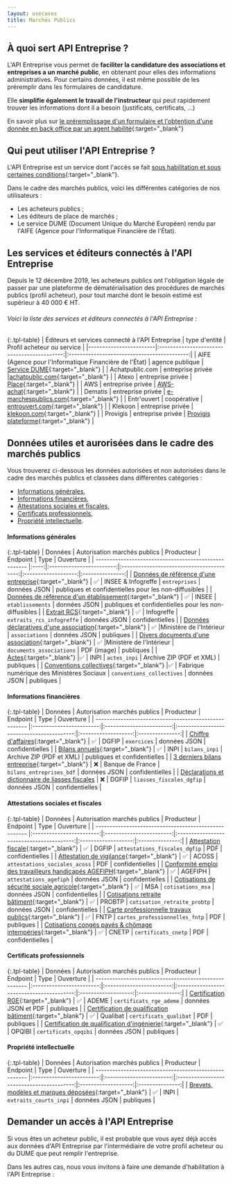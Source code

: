 ```yaml
---
layout: usecases
title: Marchés Publics
---
```


## À quoi sert API Entreprise ?

L'API Entreprise vous permet de **faciliter la candidature des associations et entreprises a un marché public**, en obtenant pour elles des informations administratives.
Pour certains données, il est même possible de les préremplir dans les formulaires de candidature.

Elle **simplifie également le travail de l'instructeur** qui peut rapidement trouver les informations dont il a besoin (justificats, certificats, ...)

En savoir plus sur [le préremplissage d'un formulaire et l'obtention d'une donnée en back office par un agent habilité](https://entreprise.api.gouv.fr/doc/#cas-usage){:target="_blank"}

## Qui peut utiliser l'API Entreprise ?

L'API Entreprise est un service dont l'accès se fait [sous habilitation et sous certaines conditions](https://entreprise.api.gouv.fr/doc/#acces){:target="_blank"}.

Dans le cadre des marchés publics, voici les différentes catégories de nos utilisateurs : 
- Les acheteurs publics ; 
- Les éditeurs de place de marchés ; 
- Le service DUME (Document Unique du Marché Européen) rendu par l'AIFE (Agence pour l'Informatique Financière de l'État).

## Les services et éditeurs connectés à l'API Entreprise

Depuis le 12 décembre 2019, les acheteurs publics ont l'obligation légale de passer par une plateforme de dématérialisation des procédures de marchés publics (profil acheteur), pour tout marché dont le besoin estimé est supérieur à 40 000 € HT.

###### Voici la liste des services et éditeurs connectés à l'API Entreprise : 

{:.tpl-table}
| Éditeurs et services connecté à l'API Entreprise        |     type d'entité  |    Profil acheteur ou service        |
|------------------------|:-------------------------------------------:|:-------------------------------------------:|
|    AIFE <br>(Agence pour l'Informatique Financière de l'État)       |  agence publique | [Service DUME](https://dume.chorus-pro.gouv.fr/#/){:target="_blank"} |
|      Achatpublic.com     | entreprise privée |[achatpublic.com](https://www.achatpublic.com/){:target="_blank"}  |
|    Atexo                 | entreprise privée | [Place](https://www.marches-publics.gouv.fr/){:target="_blank"}     |
|    AWS                   |    entreprise privée |    [AWS-achat](https://www.marches-publics.info){:target="_blank"}                                      |
|    Dematis               |     entreprise privée |       [e-marchespublics.com](https://www.e-marchespublics.com/){:target="_blank"}                                |
|    Entr'ouvert               |     coopérative |       [entrouvert.com](https://www.entrouvert.com){:target="_blank"}                                |
|    Klekoon          | entreprise privée |     [klekoon.com](https://www.klekoon.com/){:target="_blank"}                                        |
|    Provigis              |    entreprise privée |     [Provigis plateforme](https://www.provigis.com/connexion-plateforme-donneur-dordres/){:target="_blank"}                                     |

## Données utiles et aurorisées dans le cadre des marchés publics

Vous trouverez ci-dessous les données autorisées et non autorisées dans le cadre des marchés publics et classées dans différentes catégories :
- [Informations générales](#infos_generales),
- [Informations financières](#infos_financieres),
- [Attestations sociales et fiscales](#attestations_sociales_fiscales),
- [Certificats professionnels](#certificats_pro),
- [Propriété intellectuelle](#propriete_intellectuelle).


#### Informations générales <a id="infos_generales"></a>

{:.tpl-table}
| Données   | Autorisation marchés publics   |        Producteur        |                 Endpoint                  |        Type         |    Ouverture    |
| ----------------------------------------------------- |:----:|:------------------------:|:-----------------------------------------:|:-------------------:|:---------------:|
| [Données de référence d'une entreprise](https://entreprise.api.gouv.fr/catalogue/#entreprises){:target="_blank"}                  | ✅ |  INSEE & Infogreffe    |            `entreprises`            |    données JSON     |    publiques et confidentielles pour les non-diffusibles    |
| [Données de référence d'un établissement](https://entreprise.api.gouv.fr/catalogue/#etablissements){:target="_blank"}                | ✅ |         INSEE           |          `etablissements`           |    données JSON     |    publiques et confidentielles pour les non-diffusibles    |
| [Extrait  RCS](https://entreprise.api.gouv.fr/catalogue/#extraits_rcs_infogreffe){:target="_blank"}                                           |     ✅ |   Infogreffe        |         `extraits_rcs_infogreffe`         |    données JSON     |    confidentielles    |
| [Données déclaratives d'une association](https://entreprise.api.gouv.fr/catalogue/#associations){:target="_blank"}                 | ✅ |Ministère de l'Intérieur |              `associations`               |    données JSON     |    publiques    |
| [Divers documents d'une association](https://entreprise.api.gouv.fr/catalogue/#documents_associations){:target="_blank"}                     | ✅ |Ministère de l'Intérieur |         `documents_associations`          |     PDF (image)     |    publiques    |
| [Actes](https://entreprise.api.gouv.fr/catalogue/#actes_inpi){:target="_blank"}                     |✅ | INPI |         `actes_inpi`          |     Archive ZIP (PDF et XML)     |    publiques    |
| [Conventions collectives](https://entreprise.api.gouv.fr/catalogue/#conventions_collectives){:target="_blank"}                     |✅ | Fabrique numérique des Ministères Sociaux |         `conventions_collectives`          |     données JSON     |    publiques    |

#### Informations financières <a id="infos_financieres"></a>

{:.tpl-table}
| Données                                              | Autorisation marchés publics   |        Producteur        |                 Endpoint                  |        Type         |    Ouverture    |
| ----------------------------------------------------- |:------------------------:|:------------------------:|:-----------------------------------------:|:-------------------:|:---------------:|
| [Chiffre d'affaires](https://entreprise.api.gouv.fr/catalogue/#exercices){:target="_blank"}                                     |     ✅ |     DGFIP           |                `exercices`                |    données JSON     | confidentielles |
| [Bilans annuels](https://entreprise.api.gouv.fr/catalogue/#bilans_inpi){:target="_blank"}                                     |     ✅ |  INPI     |         `bilans_inpi`          |    Archive ZIP (PDF et XML)     | publiques et confidentielles |
| [3 derniers bilans entreprise](https://entreprise.api.gouv.fr/catalogue/#bilans_entreprises_bdf){:target="_blank"}                                     |     ❌ |  Banque de France     |         `bilans_entreprises_bdf`          |    données JSON     | confidentielles |
| [Déclarations et dictionnaire de liasses fiscales](https://entreprise.api.gouv.fr/catalogue/#liasses_fiscales_dgfip)      |        ❌ |    DGFIP           |         `liasses_fiscales_dgfip`          |    données JSON     | confidentielles |

#### Attestations sociales et fiscales <a id="attestations_sociales_fiscales"></a>

{:.tpl-table}
| Données              |  Autorisation marchés publics   |       Producteur        |                 Endpoint                  |        Type         |    Ouverture    |
| ----------------------------------------------------- |:------------------------:|:------------------------:|:-----------------------------------------:|:-------------------:|:---------------:|
| [Attestation fiscale](https://entreprise.api.gouv.fr/catalogue/#attestations_fiscales_dgfip){:target="_blank"}                                    |      ✅ |    DGFIP           |       `attestations_fiscales_dgfip`       |     PDF     | confidentielles |
| [Attestation de vigilance](https://entreprise.api.gouv.fr/catalogue/#attestations_sociales_acoss){:target="_blank"}                               |  ✅ |        ACOSS           |       `attestations_sociales_acoss`       |     PDF    | confidentielles |
| [Conformité emploi des travailleurs handicapés AGEFIPH](https://entreprise.api.gouv.fr/catalogue/#attestations_agefiph){:target="_blank"}  |   ✅ |      AGEFIPH          |          `attestations_agefiph`           |    données JSON     | confidentielles |
| [Cotisations de sécurité sociale agricole](https://entreprise.api.gouv.fr/catalogue/#cotisations_msa){:target="_blank"}                | ✅ |          MSA            |             `cotisations_msa`             |    données JSON     | confidentielles |
| [Cotisations retraite bâtiment](https://entreprise.api.gouv.fr/catalogue/#cotisation_retraite_probtp){:target="_blank"}                       |  ✅ |        PROBTP          | `cotisation_retraite_probtp` |    données JSON     |   confidentielles    |
| [Carte professionnelle travaux publics](https://entreprise.api.gouv.fr/catalogue/#cartes_professionnelles_fntp){:target="_blank"}         |       ✅ |   FNTP           |            `cartes_professionnelles_fntp`            |         PDF         |    publiques    |
| [Cotisations congés payés & chômage intempéries](https://entreprise.api.gouv.fr/catalogue/#certificats_cnetp){:target="_blank"}         |   ✅ |       CNETP           |            `certificats_cnetp`            |         PDF         |    confidentielles    |

#### Certificats professionnels <a id="certificats_pro"></a>

{:.tpl-table}
| Données      |  Autorisation marchés publics   |       Producteur        |                 Endpoint                  |        Type         |    Ouverture    |
| ----------------------------------------------------- |:------------------------:|:------------------------:|:-----------------------------------------:|:-------------------:|:---------------:|
| [Certification RGE](https://entreprise.api.gouv.fr/catalogue/#certificats_rge_ademe){:target="_blank"}                                      |    ✅ |      ADEME           |          `certificats_rge_ademe`          | données JSON et PDF |    publiques    |
| [Certification de qualification bâtiment](https://entreprise.api.gouv.fr/catalogue/#certificats_qualibat){:target="_blank"}                  |    ✅ |      Qualibat          |           `certificats_qualibat`            |    PDF     |    publiques    |
| [Certification de qualification d'ingénierie](https://entreprise.api.gouv.fr/catalogue/#certificats_opqibi){:target="_blank"}                  |   ✅ |       OPQIBI          |           `certificats_opqibi`            |    données JSON     |    publiques    |


#### Propriété intellectuelle <a id="propriete_intellectuelle"></a>

{:.tpl-table}
| Données          |    Autorisation marchés publics   |     Producteur        |                 Endpoint                  |        Type         |    Ouverture    |
| ----------------------------------------------------- |:------------------------:|:------------------------:|:-----------------------------------------:|:-------------------:|:---------------:|
| [Brevets, modèles et marques déposées](https://entreprise.api.gouv.fr/catalogue/#extraits_courts_inpi){:target="_blank"}                   | ✅ |          INPI           |          `extraits_courts_inpi`           |    données JSON     |    publiques    |


## Demander un accès à l'API Entreprise

Si vous êtes un acheteur public, il est probable que vous ayez déjà accès aux données d'API Entreprise par l'intermédiaire de votre profil acheteur ou du DUME que peut remplir l'entreprise.

Dans les autres cas, nous vous invitons à faire une demande d'habilitation à l'API Entreprise :
